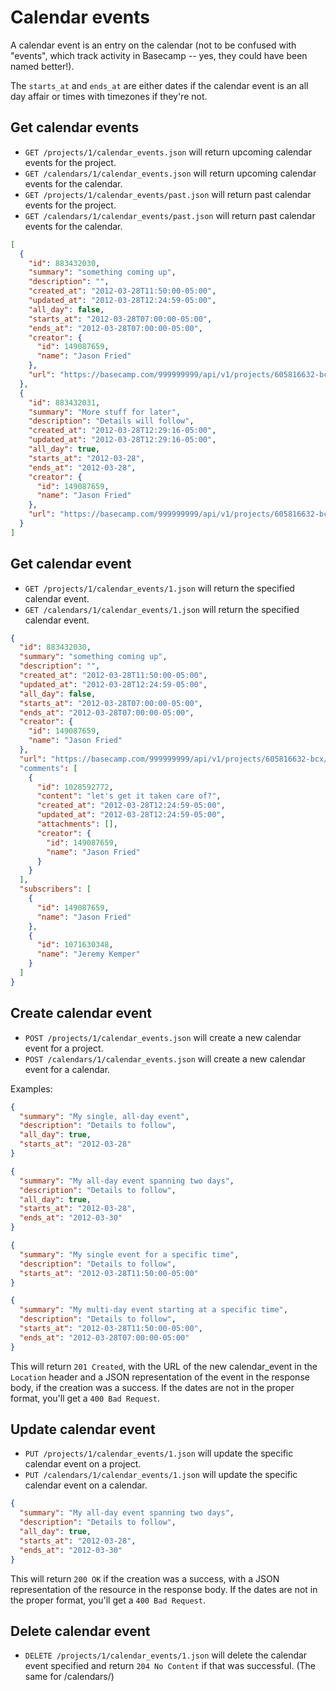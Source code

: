 Calendar events
===============

> <Clever quote about todo lists>

A calendar event is an entry on the calendar (not to be confused with "events", which track activity in Basecamp -- yes, they could have been named better!).

The `starts_at` and `ends_at` are either dates if the calendar event is an all day affair or times with timezones if they're not.


Get calendar events
-------------------

* `GET /projects/1/calendar_events.json` will return upcoming calendar events for the project.
* `GET /calendars/1/calendar_events.json` will return upcoming calendar events for the calendar.
* `GET /projects/1/calendar_events/past.json` will return past calendar events for the project.
* `GET /calendars/1/calendar_events/past.json` will return past calendar events for the calendar.

```json
[
  {
    "id": 883432030,
    "summary": "something coming up",
    "description": "",
    "created_at": "2012-03-28T11:50:00-05:00",
    "updated_at": "2012-03-28T12:24:59-05:00",
    "all_day": false,
    "starts_at": "2012-03-28T07:00:00-05:00",
    "ends_at": "2012-03-28T07:00:00-05:00",
    "creator": {
      "id": 149087659,
      "name": "Jason Fried"
    },
    "url": "https://basecamp.com/999999999/api/v1/projects/605816632-bcx/calendar_events/883432030-something-coming-up.json"
  },
  {
    "id": 883432031,
    "summary": "More stuff for later",
    "description": "Details will follow",
    "created_at": "2012-03-28T12:29:16-05:00",
    "updated_at": "2012-03-28T12:29:16-05:00",
    "all_day": true,
    "starts_at": "2012-03-28",
    "ends_at": "2012-03-28",
    "creator": {
      "id": 149087659,
      "name": "Jason Fried"
    },
    "url": "https://basecamp.com/999999999/api/v1/projects/605816632-bcx/calendar_events/883432031-more-stuff-for-later.json"
  }
]
```

Get calendar event
------------------

* `GET /projects/1/calendar_events/1.json` will return the specified calendar event. 
* `GET /calendars/1/calendar_events/1.json` will return the specified calendar event. 

```json
{
  "id": 883432030,
  "summary": "something coming up",
  "description": "",
  "created_at": "2012-03-28T11:50:00-05:00",
  "updated_at": "2012-03-28T12:24:59-05:00",
  "all_day": false,
  "starts_at": "2012-03-28T07:00:00-05:00",
  "ends_at": "2012-03-28T07:00:00-05:00",
  "creator": {
    "id": 149087659,
    "name": "Jason Fried"
  },
  "url": "https://basecamp.com/999999999/api/v1/projects/605816632-bcx/calendar_events/883432030-something-coming-up.json"
  "comments": [
    {
      "id": 1028592772,
      "content": "let's get it taken care of?",
      "created_at": "2012-03-28T12:24:59-05:00",
      "updated_at": "2012-03-28T12:24:59-05:00",
      "attachments": [],
      "creator": {
        "id": 149087659,
        "name": "Jason Fried"
      }
    }
  ],
  "subscribers": [
    {
      "id": 149087659,
      "name": "Jason Fried"
    },
    {
      "id": 1071630348,
      "name": "Jeremy Kemper"
    }
  ]
}

```


Create calendar event
---------------------

* `POST /projects/1/calendar_events.json` will create a new calendar event for a project.
* `POST /calendars/1/calendar_events.json` will create a new calendar event for a calendar.

Examples:

```json
{
  "summary": "My single, all-day event",
  "description": "Details to follow",
  "all_day": true,
  "starts_at": "2012-03-28"
}
```

```json
{
  "summary": "My all-day event spanning two days",
  "description": "Details to follow",
  "all_day": true,
  "starts_at": "2012-03-28",
  "ends_at": "2012-03-30"
}
```

```json
{
  "summary": "My single event for a specific time",
  "description": "Details to follow",
  "starts_at": "2012-03-28T11:50:00-05:00"
}
```

```json
{
  "summary": "My multi-day event starting at a specific time",
  "description": "Details to follow",
  "starts_at": "2012-03-28T11:50:00-05:00",
  "ends_at": "2012-03-28T07:00:00-05:00"
}
```

This will return `201 Created`, with the URL of the new calendar_event in the `Location` header and a JSON representation of the event in the response body, if the creation was a success. If the dates are not in the proper format, you'll get a `400 Bad Request`.


Update calendar event
---------------------

* `PUT /projects/1/calendar_events/1.json` will update the specific calendar event on a project.
* `PUT /calendars/1/calendar_events/1.json` will update the specific calendar event on a calendar.

```json
{
  "summary": "My all-day event spanning two days",
  "description": "Details to follow",
  "all_day": true,
  "starts_at": "2012-03-28",
  "ends_at": "2012-03-30"
}
```

This will return `200 OK` if the creation was a success, with a JSON representation of the resource in the response body. If the dates are not in the proper format, you'll get a `400 Bad Request`.


Delete calendar event
---------------------

* `DELETE /projects/1/calendar_events/1.json` will delete the calendar event specified and return `204 No Content` if that was successful. (The same for /calendars/)
